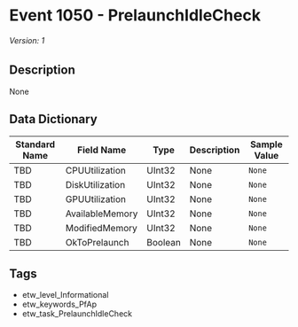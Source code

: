 # Event 1050 - PrelaunchIdleCheck
###### Version: 1

## Description
None

## Data Dictionary
|Standard Name|Field Name|Type|Description|Sample Value|
|---|---|---|---|---|
|TBD|CPUUtilization|UInt32|None|`None`|
|TBD|DiskUtilization|UInt32|None|`None`|
|TBD|GPUUtilization|UInt32|None|`None`|
|TBD|AvailableMemory|UInt32|None|`None`|
|TBD|ModifiedMemory|UInt32|None|`None`|
|TBD|OkToPrelaunch|Boolean|None|`None`|

## Tags
* etw_level_Informational
* etw_keywords_PfAp
* etw_task_PrelaunchIdleCheck